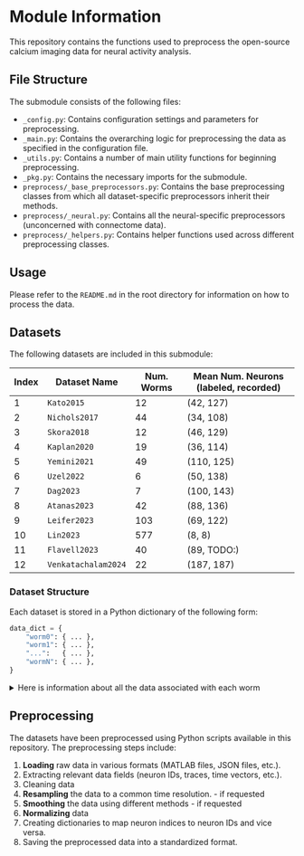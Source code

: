 # Module Information

This repository contains the functions used to preprocess the open-source calcium imaging data for neural activity analysis.

## File Structure

The submodule consists of the following files:
- `_config.py`: Contains configuration settings and parameters for preprocessing.
- `_main.py`: Contains the overarching logic for preprocessing the data as specified in the configuration file.
- `_utils.py`: Contains a number of main utility functions for beginning preprocessing.
- `_pkg.py`: Contains the necessary imports for the submodule.
- `preprocess/_base_preprocessors.py`: Contains the base preprocessing classes from which all dataset-specific preprocessors inherit their methods.
- `preprocess/_neural.py`: Contains all the neural-specific preprocessors (unconcerned with connectome data).
- `preprocess/_helpers.py`: Contains helper functions used across different preprocessing classes.


## Usage

Please refer to the `README.md` in the root directory for information on how to
process the data.

## Datasets

The following datasets are included in this submodule:

| Index | Dataset Name         | Num. Worms | Mean Num. Neurons (labeled, recorded)
|-------|----------------------|------------|--------------------------------------|
| 1     | `Kato2015  `       | 12         | (42, 127)                            |
| 2     | `Nichols2017`      | 44         | (34, 108)                            |
| 3     | `Skora2018`        | 12         | (46, 129)                            |
| 4     |` Kaplan2020   `    | 19         | (36, 114)                            |
| 5     | `Yemini2021 `      | 49         | (110, 125)                           |
| 6     | `Uzel2022    `     | 6          | (50, 138)                            |
| 7     | `Dag2023`         | 7          | (100, 143)                           |
| 8     | `Atanas2023`      | 42         | (88, 136)                            |
| 9     | `Leifer2023`      | 103        | (69, 122)                            |
| 10    | `Lin2023`         | 577        | (8, 8)                               |
| 11    | `Flavell2023`         | 40        | (89, TODO:)                               |
| 12    | `Venkatachalam2024` | 22        | (187, 187)                          | 

### Dataset Structure

Each dataset is stored in a Python dictionary of the following form:
```python
data_dict = {
    "worm0": { ... },
    "worm1": { ... },
    "...":   { ... },
    "wormN": { ... },
}
```

<details>
<summary>Here is information about all the data associated with each worm</summary>
Each worm (`worm0`, `worm1`, ..., `wormN`) is a dictionary containing:

| Column                                | Type            | Description                 |
|---------------------------------------|-----------------|-----------------------------|
| `calcium_data`                        | torch.Tensor    | Normalized, resampled data  |
| `source_dataset`                      | str             | Source dataset name         |
| `dt`                                  | torch.Tensor    | Time deltas (resampled)     |
| `interpolate_method`                  | str             | Interpolation method        |
| `max_timesteps`                       | int             | Timesteps after resampling  |
| `median_dt`                           | float           | Median of resampled dt      |
| `num_labeled_neurons`                 | int             | Count labeled neurons       |
| `num_neurons`                         | int             | Total neuron count          |
| `num_unlabeled_neurons`               | int             | Count unlabeled neurons     |
| `original_dt`                         | torch.Tensor    | Original time deltas        |
| `original_calcium_data`               | torch.Tensor    | Raw calcium data            |
| `normalization_method`                | str             | Normalization method        |
| `original_max_timesteps`              | int             | Timesteps before resampling |
| `original_median_dt`                  | float           | Median original dt          |
| `original_residual_calcium`           | torch.Tensor    | Original residual data      |
| `original_smooth_calcium_data`        | torch.Tensor    | Smoothed original data      |
| `original_smooth_residual_calcium`    | torch.Tensor    | Smoothed original residuals |
| `original_time_in_seconds`            | torch.Tensor    | Original timestamps         |
| `residual_calcium`                    | torch.Tensor    | Residual calcium data       |
| `smooth_calcium_data`                 | torch.Tensor    | Smoothed calcium data       |
| `smooth_method`                       | str             | Smoothing method            |
| `smooth_residual_calcium`             | torch.Tensor    | Smoothed residual data      |
| `time_in_seconds`                     | torch.Tensor    | Resampled timestamps        |
| `worm`                                | str             | Worm identifier             |
| `extra_info`                          | dict            | Additional metadata         |
| `labeled_neuron_to_slot`              | dict            | Labeled neuron → index      |
| `labeled_neurons_mask`                | torch.Tensor    | Mask for labeled neurons    |
| `neuron_to_slot`                      | dict            | Neuron → index mapping      |
| `neurons_mask`                        | torch.Tensor    | Mask for all neurons        |
| `slot_to_labeled_neuron`              | dict            | Index → labeled neuron      |
| `slot_to_neuron`                      | dict            | Index → neuron mapping      |
| `slot_to_unlabeled_neuron`            | dict            | Index → unlabeled neuron    |
| `unlabeled_neuron_to_slot`            | dict            | Unlabeled neuron → index    |
| `unlabeled_neurons_mask`              | torch.Tensor    | Mask for unlabeled neurons  |

</details>

## Preprocessing

The datasets have been preprocessed using Python scripts available in this repository. The preprocessing steps include:

1. **Loading** raw data in various formats (MATLAB files, JSON files, etc.).
1. Extracting relevant data fields (neuron IDs, traces, time vectors, etc.).
1. Cleaning data
1. **Resampling** the data to a common time resolution. - if requested
1. **Smoothing** the data using different methods - if requested
1. **Normalizing** data
1. Creating dictionaries to map neuron indices to neuron IDs and vice versa.
1. Saving the preprocessed data into a standardized format.


